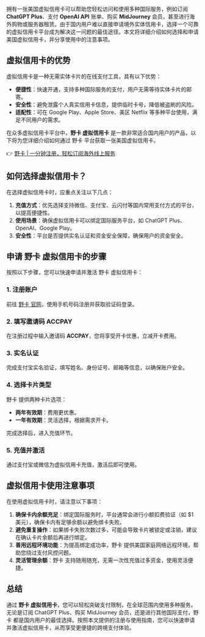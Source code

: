 拥有一张美国虚拟信用卡可以帮助您轻松访问和使用多种国际服务，例如订阅 **ChatGPT Plus**、支付 **OpenAI API** 账单、购买 **MidJourney** 会员，甚至进行海外购物或服务器租赁。由于国内用户难以直接申请境外实体信用卡，选择一个可靠的虚拟信用卡平台成为解决这一问题的最佳途径。本文将详细介绍如何选择和申请美国虚拟信用卡，并分享使用中的注意事项。

## 虚拟信用卡的优势

虚拟信用卡是一种无需实体卡片的在线支付工具，具有以下优势：

- **便捷性**：快速开通，支持多种国际服务的支付，用户无需等待实体卡片的邮寄。
- **安全性**：避免泄露个人真实信用卡信息，提供临时卡号，降低被盗刷的风险。
- **适配性**：可在 Google Play、Apple Store、美区 Netflix 等多种平台使用，满足不同用户的需求。

在众多虚拟信用卡平台中，**野卡 虚拟信用卡** 是一款非常适合国内用户的产品，以下将为您详细介绍如何通过 野卡 平台获取一张美国虚拟信用卡。

👉 [野卡 | 一分钟注册，轻松订阅海外线上服务](https://bit.ly/bewildcard)

## 如何选择虚拟信用卡？

在选择虚拟信用卡时，应重点关注以下几点：

1. **充值方式**：优先选择支持微信、支付宝、云闪付等国内常用支付方式的平台，以提高便捷性。
2. **使用场景**：确保虚拟信用卡可以绑定国际服务平台，如 ChatGPT Plus、OpenAI、Google Play。
3. **安全性**：平台是否提供实名认证和资金安全保障，确保用户的资金安全。

## 申请 野卡 虚拟信用卡的步骤

按照以下步骤，您可以快速申请并激活 野卡 虚拟信用卡：

### 1. 注册账户

前往 [野卡 官网](https://bit.ly/bewildcard)，使用手机号码注册并获取验证码登录。

### 2. 填写邀请码 **ACCPAY**

在注册过程中输入邀请码 **ACCPAY**，您将享受开卡优惠，立减开卡费用。

### 3. 实名认证

完成支付宝实名验证，填写姓名、身份证号、邮箱等信息，以确保账户安全。

### 4. 选择卡片类型

野卡 提供两种卡片选项：

- **两年有效期**：费用更优惠。
- **一年有效期**：灵活选择，根据需求开卡。

完成选择后，进入充值环节。

### 5. 充值并激活

通过支付宝或微信为虚拟信用卡充值，激活后即可使用。

## 虚拟信用卡使用注意事项

在使用虚拟信用卡时，请注意以下事项：

1. **确保卡内余额充足**：绑定国际服务时，平台通常会进行小额扣费验证（如 $1 美元），确保卡内有足够余额以避免绑卡失败。
2. **避免重复操作**：如果绑卡失败次数过多，可能会导致卡片被锁定或注销，建议在确认卡片余额后再进行绑定。
3. **善用远程环境功能**：为提高绑定成功率，野卡 提供美国家庭网络远程环境，帮助您绕过支付风控问题。
4. **灵活管理余额**：野卡 支持随用随充，无需一次性充值过多资金，使用灵活便捷。

## 总结

通过 **野卡 虚拟信用卡**，您可以轻松突破支付限制，在全球范围内使用多种服务。无论是订阅 ChatGPT Plus、购买 MidJourney 会员，还是进行其他国际支付，野卡 都是国内用户的最佳选择。按照本文提供的注册与使用指南，您可以快速申请并激活虚拟信用卡，从而享受更便捷的跨境支付体验。